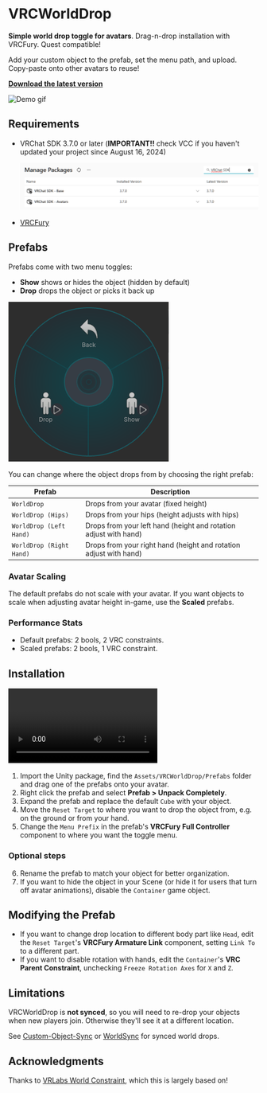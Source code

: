 # VRCWorldDrop

**Simple world drop toggle for avatars**. Drag-n-drop installation with VRCFury. Quest compatible!

Add your custom object to the prefab, set the menu path, and upload. Copy-paste onto other avatars to reuse!

[**Download the latest version**](https://github.com/gummidot/VRCWorldDrop/releases/tag/v1.0.0)

![Demo gif](Doc/VRCWorldDrop_Demo.gif)

## Requirements

- VRChat SDK 3.7.0 or later (**IMPORTANT!!** check VCC if you haven't updated your project since August 16, 2024)

  ![VRChat SDK 3.7.0](Doc/vrcsdk.png)

- [VRCFury](https://vrcfury.com/)

## Prefabs

Prefabs come with two menu toggles:

- **Show** shows or hides the object (hidden by default)
- **Drop** drops the object or picks it back up

![Toggle menu](Doc/menu_toggle.png)

You can change where the object drops from by choosing the right prefab:

| Prefab                   | Description                                                       |
| ------------------------ | ----------------------------------------------------------------- |
| `WorldDrop`              | Drops from your avatar (fixed height)                             |
| `WorldDrop (Hips)`       | Drops from your hips (height adjusts with hips)                   |
| `WorldDrop (Left Hand)`  | Drops from your left hand (height and rotation adjust with hand)  |
| `WorldDrop (Right Hand)` | Drops from your right hand (height and rotation adjust with hand) |

### Avatar Scaling

The default prefabs do not scale with your avatar. If you want objects to scale when adjusting avatar height in-game, use the **Scaled** prefabs.

### Performance Stats

- Default prefabs: 2 bools, 2 VRC constraints.
- Scaled prefabs: 2 bools, 1 VRC constraint.

## Installation

<video src="https://github.com/user-attachments/assets/1e3bbb1e-d48d-4b4c-8b7a-936eb438f558"></video>

1. Import the Unity package, find the `Assets/VRCWorldDrop/Prefabs` folder and drag one of the prefabs onto your avatar.
2. Right click the prefab and select **Prefab > Unpack Completely**.
3. Expand the prefab and replace the default `Cube` with your object.
4. Move the `Reset Target` to where you want to drop the object from, e.g. on the ground or from your hand.
5. Change the `Menu Prefix` in the prefab's **VRCFury Full Controller** component to where you want the toggle menu.

### Optional steps

6. Rename the prefab to match your object for better organization.
7. If you want to hide the object in your Scene (or hide it for users that turn off avatar animations), disable the `Container` game object.

## Modifying the Prefab

- If you want to change drop location to different body part like `Head`, edit the `Reset Target`'s **VRCFury Armature Link** component, setting `Link To` to a different part.
- If you want to disable rotation with hands, edit the `Container`'s **VRC Parent Constraint**, unchecking `Freeze Rotation Axes` for `X` and `Z`.

## Limitations

VRCWorldDrop is **not synced**, so you will need to re-drop your objects when new players join. Otherwise they'll see it at a different location.

See [Custom-Object-Sync](https://github.com/VRLabs/Custom-Object-Sync) or [WorldSync](https://github.com/JuzoVR/WorldSync) for synced world drops.

## Acknowledgments

Thanks to [VRLabs World Constraint](https://github.com/VRLabs/World-Constraint), which this is largely based on!
